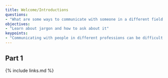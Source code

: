 ```yaml
---
title: Welcome/Introductions
questions:
- "What are some ways to communicate with someone in a different field as you?"
objectives:
- "Learn about jargon and how to ask about it"
keypoints:
- "Communicating with people in different professions can be difficult."
---
```




## Part 1


{% include links.md %}
